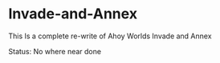 # Invade-and-Annex
This Is a complete re-write of Ahoy Worlds Invade and Annex 

Status: No where near done
